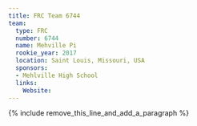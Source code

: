 ```yaml
---
title: FRC Team 6744
team:
  type: FRC
  number: 6744
  name: Mehville Pi
  rookie_year: 2017
  location: Saint Louis, Missouri, USA
  sponsors:
  - Mehlville High School
  links:
    Website:
---
```


{% include remove_this_line_and_add_a_paragraph %}